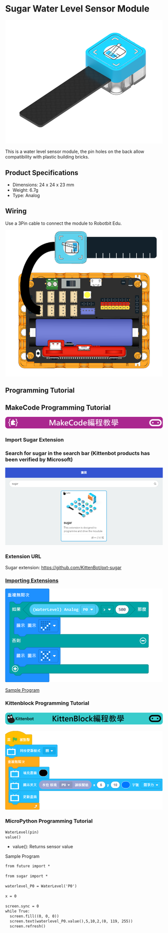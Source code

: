 # Sugar Water Level Sensor Module

![](./images/water1.png)

This is a water level sensor module, the pin holes on the back allow compatibility with plastic building bricks.

## Product Specifications

- Dimensions: 24 x 24 x 23 mm
- Weight: 6.7g
- Type: Analog

## Wiring

Use a 3Pin cable to connect the module to Robotbit Edu.

![](./images/water_wire.png)

## Programming Tutorial

## MakeCode Programming Tutorial

![](./PWmodules/images/mcbanner.png)

### Import Sugar Extension

### Search for sugar in the search bar (Kittenbot products has been verified by Microsoft)

![](./images/sugar_search.png)

### Extension URL

Sugar extension: https://github.com/KittenBot/pxt-sugar

### [Importing Extensions](../../Makecode/powerBrickMC)

![](./images/water_mc_code.png)

[Sample Program](https://makecode.microbit.org/_dDH3EjYoW9Wy)

### Kittenblock Programming Tutorial

![](./PWmodules/images/kbbanner.png)

![](./images/water3.png)

### MicroPython Programming Tutorial

    WaterLevel(pin)
    value()

- value(): Returns sensor value

Sample Program

    from future import *
    
    from sugar import *
    
    waterlevel_P0 = WaterLevel('P0')
    
    x = 0
    
    screen.sync = 0
    while True:
      screen.fill((0, 0, 0))
      screen.text(waterlevel_P0.value(),5,10,2,(0, 119, 255))
      screen.refresh()


